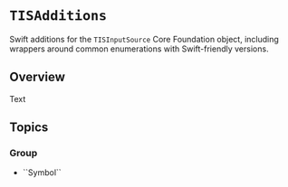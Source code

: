# ``TISAdditions``

Swift additions for the `TISInputSource` Core Foundation object, including wrappers around common enumerations with Swift-friendly versions.

## Overview

<!--@START_MENU_TOKEN@-->Text<!--@END_MENU_TOKEN@-->

## Topics

### <!--@START_MENU_TOKEN@-->Group<!--@END_MENU_TOKEN@-->

- <!--@START_MENU_TOKEN@-->``Symbol``<!--@END_MENU_TOKEN@-->
